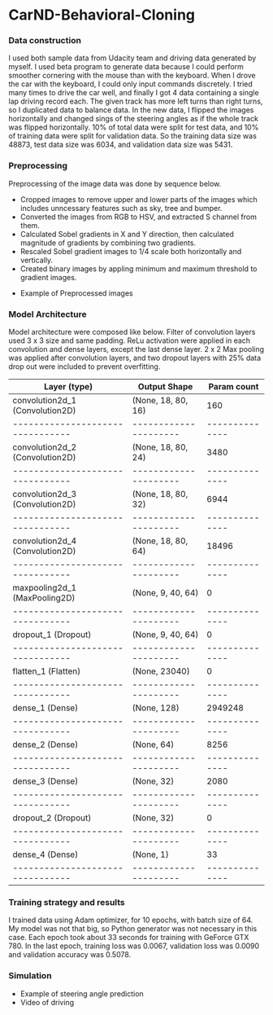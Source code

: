 # CarND-Behavioral-Cloning

### Data construction
I used both sample data from Udacity team and driving data generated by myself. I used beta program to generate data because I could perform smoother cornering with the mouse than with the keyboard. When I drove the car with the keyboard, I could only input commands discretely. I tried many times to drive the car well, and finally I got 4 data containing a single lap driving record each.
The given track has more left turns than right turns, so I duplicated data to balance data. In the new data, I flipped the images horizontally and changed sings of the steering angles as if the whole track was flipped horizontally.
10% of total data were split for test data, and 10% of training data were split for validation data. So the training data size was 48873, test data size was 6034, and validation data size was 5431.


### Preprocessing
Preprocessing of the image data was done by sequence below.
* Cropped images to remove upper and lower parts of the images which includes unncessary features such as sky, tree and bumper. 
* Converted the images from RGB to HSV, and extracted S channel from them.
* Calculated Sobel gradients in X and Y direction, then calculated magnitude of gradients by combining two gradients.
* Rescaled Sobel gradient images to 1/4 scale both horizontally and vertically.
* Created binary images by appling minimum and maximum threshold to gradient images.

- Example of Preprocessed images


### Model Architecture
Model architecture were composed like below. Filter of convolution layers used 3 x 3 size and same padding. ReLu activation were applied in each convolution and dense layers, except the last dense layer. 2 x 2 Max pooling was applied after convolution layers, and two dropout layers with 25% data drop out were included to prevent overfitting.

Layer (type)                    | Output Shape        |  Param count
--------------------------------|---------------------|--------------
convolution2d_1 (Convolution2D) | (None, 18, 80, 16)  |  160
--------------------------------|---------------------|--------------
convolution2d_2 (Convolution2D) | (None, 18, 80, 24)  |  3480
--------------------------------|---------------------|--------------
convolution2d_3 (Convolution2D) | (None, 18, 80, 32)  |  6944
--------------------------------|---------------------|--------------
convolution2d_4 (Convolution2D) | (None, 18, 80, 64)  |  18496
--------------------------------|---------------------|--------------
maxpooling2d_1 (MaxPooling2D)   | (None, 9, 40, 64)   |  0
--------------------------------|---------------------|--------------
dropout_1 (Dropout)             | (None, 9, 40, 64)   |  0
--------------------------------|---------------------|--------------
flatten_1 (Flatten)             | (None, 23040)       |  0
--------------------------------|---------------------|--------------
dense_1 (Dense)                 | (None, 128)         |  2949248
--------------------------------|---------------------|--------------
dense_2 (Dense)                 | (None, 64)          |  8256
--------------------------------|---------------------|--------------
dense_3 (Dense)                 | (None, 32)          |  2080
--------------------------------|---------------------|--------------
dropout_2 (Dropout)             | (None, 32)          |  0
--------------------------------|---------------------|--------------
dense_4 (Dense)                 | (None, 1)           |  33
--------------------------------|---------------------|--------------


### Training strategy and results
I trained data using Adam optimizer, for 10 epochs, with batch size of 64. My model was not that big, so Python generator was not necessary in this case. Each epoch took about 33 seconds for training with GeForce GTX 780. In the last epoch, training loss was 0.0067, validation loss was 0.0090 and validation accuracy was 0.5078.


### Simulation
- Example of steering angle prediction
- Video of driving
